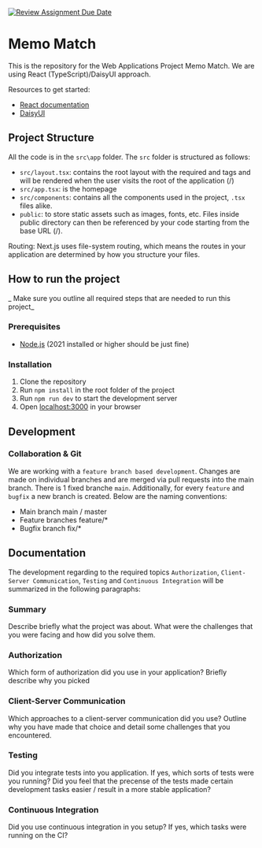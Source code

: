 [![Review Assignment Due Date](https://classroom.github.com/assets/deadline-readme-button-24ddc0f5d75046c5622901739e7c5dd533143b0c8e959d652212380cedb1ea36.svg)](https://classroom.github.com/a/az7rpZTG)

# Memo Match

This is the repository for the Web Applications Project Memo Match. We are using React (TypeScript)/DaisyUI approach.

Resources to get started:

- [React documentation](https://react.dev/learn)
- [DaisyUI](https://daisyui.com/docs/install/)

## Project Structure

All the code is in the `src\app` folder. The `src` folder is structured as follows:

- `src/layout.tsx`: contains the root layout with the required <html> and <body> tags  and will be rendered when the user visits the root of the application (/)
- `src/app.tsx`: is the homepage
- `src/components`: contains all the components used in the project, `.tsx` files alike.
- `public`: to store static assets such as images, fonts, etc. Files inside public directory can then be referenced by your code starting from the base URL (/).

Routing:  Next.js uses file-system routing, which means the routes in your application are determined by how you structure your files.

## How to run the project

_ Make sure you outline all required steps that are needed to run this project_

### Prerequisites

- [Node.js](https://nodejs.org/en/) (2021 installed or higher should be just fine)

### Installation

1. Clone the repository
2. Run `npm install` in the root folder of the project
3. Run `npm run dev` to start the development server
4. Open [localhost:3000](http://localhost:3000/) in your browser

## Development

### Collaboration & Git

We are working with a `feature branch based development`. Changes are made on individual branches and are merged via pull requests into the main branch.
There is 1 fixed branche `main`. Additionally, for every `feature` and `bugfix` a new branch is created. Below are the naming conventions:
- Main branch main / master
- Feature branches feature/*
- Bugfix branch fix/*


## Documentation

The development regarding to the required topics `Authorization`, `Client-Server Communication`, `Testing` and `Continuous Integration` will be summarized in the following paragraphs:

### Summary

Describe briefly what the project was about. What were the challenges that you were facing and how did you solve them.

### Authorization

Which form of authorization did you use in your application? Briefly describe why you picked

### Client-Server Communication

Which approaches to a client-server communication did you use? Outline why you have made that choice and detail some challenges that you encountered.

### Testing

Did you integrate tests into you application. If yes, which sorts of tests were you running? Did you feel that the precense of the tests made certain development tasks easier / result in a more stable application?

### Continuous Integration

Did you use continuous integration in you setup? If yes, which tasks were running on the CI?

